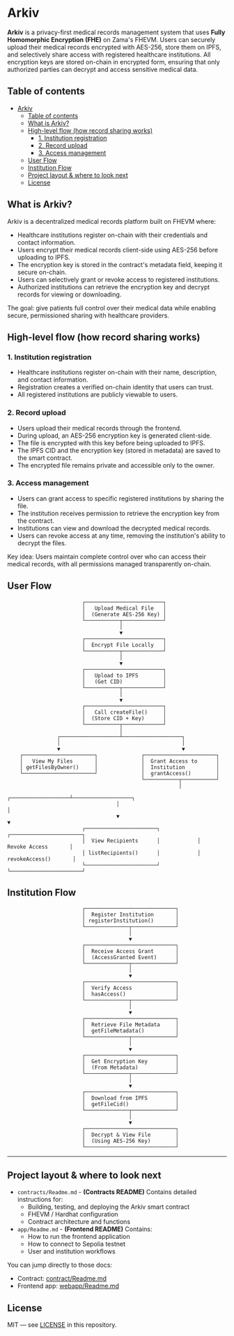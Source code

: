 # Arkiv

**Arkiv** is a privacy-first medical records management system that uses **Fully Homomorphic Encryption (FHE)** on Zama's FHEVM. Users can securely upload their medical records encrypted with AES-256, store them on IPFS, and selectively share access with registered healthcare institutions. All encryption keys are stored on-chain in encrypted form, ensuring that only authorized parties can decrypt and access sensitive medical data.

## Table of contents

- [Arkiv](#arkiv)
  - [Table of contents](#table-of-contents)
  - [What is Arkiv?](#what-is-arkiv)
  - [High-level flow (how record sharing works)](#high-level-flow-how-record-sharing-works)
    - [1. Institution registration](#1-institution-registration)
    - [2. Record upload](#2-record-upload)
    - [3. Access management](#3-access-management)
  - [User Flow](#user-flow)
  - [Institution Flow](#institution-flow)
  - [Project layout \& where to look next](#project-layout--where-to-look-next)
  - [License](#license)

## What is Arkiv?

Arkiv is a decentralized medical records platform built on FHEVM where:

- Healthcare institutions register on-chain with their credentials and contact information.
- Users encrypt their medical records client-side using AES-256 before uploading to IPFS.
- The encryption key is stored in the contract's metadata field, keeping it secure on-chain.
- Users can selectively grant or revoke access to registered institutions.
- Authorized institutions can retrieve the encryption key and decrypt records for viewing or downloading.

The goal: give patients full control over their medical data while enabling secure, permissioned sharing with healthcare providers.
## High-level flow (how record sharing works)

### 1. Institution registration
- Healthcare institutions register on-chain with their name, description, and contact information.
- Registration creates a verified on-chain identity that users can trust.
- All registered institutions are publicly viewable to users.

### 2. Record upload
- Users upload their medical records through the frontend.
- During upload, an AES-256 encryption key is generated client-side.
- The file is encrypted with this key before being uploaded to IPFS.
- The IPFS CID and the encryption key (stored in metadata) are saved to the smart contract.
- The encrypted file remains private and accessible only to the owner.

### 3. Access management
- Users can grant access to specific registered institutions by sharing the file.
- The institution receives permission to retrieve the encryption key from the contract.
- Institutions can view and download the decrypted medical records.
- Users can revoke access at any time, removing the institution's ability to decrypt the files.

Key idea: Users maintain complete control over who can access their medical records, with all permissions managed transparently on-chain.

## User Flow
```
                        ┌─────────────────────────┐
                        │   Upload Medical File   │
                        │  (Generate AES-256 Key) │
                        └───────────┬─────────────┘
                                    │
                                    ▼
                        ┌─────────────────────────┐
                        │  Encrypt File Locally   │
                        └───────────┬─────────────┘
                                    │
                                    ▼
                        ┌─────────────────────────┐
                        │   Upload to IPFS        │
                        │   (Get CID)             │
                        └───────────┬─────────────┘
                                    │
                                    ▼
                        ┌─────────────────────────┐
                        │   Call createFile()     │
                        │  (Store CID + Key)      │
                        └───────────┬─────────────┘
                                    │
                ┌───────────────────┴───────────────────┐
                │                                       │
                ▼                                       ▼
    ┌───────────────────────┐              ┌───────────────────────┐
    │   View My Files       │              │  Grant Access to      │
    │ getFilesByOwner()     │              │  Institution          │
    └───────────────────────┘              │  grantAccess()        │
                                           └───────────┬───────────┘
                                                       │
                                   ┌───────────────────┴───────────────────┐
                                   │                                       │
                                   ▼                                       ▼
                        ┌───────────────────────┐            ┌───────────────────────┐
                        │  View Recipients      │            │   Revoke Access       │
                        │ listRecipients()      │            │  revokeAccess()       │
                        └───────────────────────┘            └───────────────────────┘
```

## Institution Flow
```
                        ┌─────────────────────────────┐
                        │  Register Institution       │
                        │ registerInstitution()       │
                        └──────────────┬──────────────┘
                                       │
                                       ▼
                        ┌─────────────────────────────┐
                        │  Receive Access Grant       │
                        │  (AccessGranted Event)      │
                        └──────────────┬──────────────┘
                                       │
                                       ▼
                        ┌─────────────────────────────┐
                        │  Verify Access              │
                        │  hasAccess()                │
                        └──────────────┬──────────────┘
                                       │
                                       ▼
                        ┌─────────────────────────────┐
                        │  Retrieve File Metadata     │
                        │  getFileMetadata()          │
                        └──────────────┬──────────────┘
                                       │
                                       ▼
                        ┌─────────────────────────────┐
                        │  Get Encryption Key         │
                        │  (From Metadata)            │
                        └──────────────┬──────────────┘
                                       │
                                       ▼
                        ┌─────────────────────────────┐
                        │  Download from IPFS         │
                        │  getFileCid()               │
                        └──────────────┬──────────────┘
                                       │
                                       ▼
                        ┌─────────────────────────────┐
                        │  Decrypt & View File        │
                        │  (Using AES-256 Key)        │
                        └─────────────────────────────┘
```

---

## Project layout & where to look next

- `contracts/Readme.md` - **(Contracts README)** Contains detailed instructions for:
    - Building, testing, and deploying the Arkiv smart contract
    - FHEVM / Hardhat configuration
    - Contract architecture and functions
- `app/Readme.md` - **(Frontend README)** Contains:
    - How to run the frontend application
    - How to connect to Sepolia testnet
    - User and institution workflows

You can jump directly to those docs:
- Contract: [contract/Readme.md](./contracts/README.md)
- Frontend app: [webapp/Readme.md](./app/README.md)

## License

MIT — see [LICENSE](./LICENSE) in this repository.